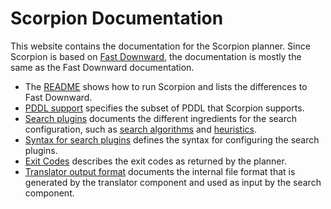 # Scorpion Documentation

This website contains the documentation for the Scorpion planner. Since Scorpion is based on [Fast Downward](https://fast-downward.org/), the documentation is mostly the same as the Fast Downward documentation.

  -  The [README](readme.md) shows how to run Scorpion and lists the differences to Fast Downward.
  -  [PDDL support](pddl-support.md) specifies the subset of PDDL that Scorpion supports.
  -  [Search plugins](search/index.md) documents the different ingredients for the
     search configuration, such as [search algorithms](search/SearchAlgorithm.md) and [heuristics](search/Evaluator.md).
  -  [Syntax for search plugins](search-plugin-syntax.md) defines the syntax for configuring the search
     plugins.
  -  [Exit Codes](exit-codes.md) describes the exit codes as returned by the
     planner.
  -  [Translator output format](translator-output-format.md) documents the
     internal file format that is generated by the translator component and
     used as input by the search component.
